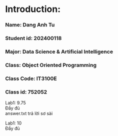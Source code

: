 # Introduction:
### Name: Dang Anh Tu
### Student id: 202400118
### Major: Data Science & Artificial Intelligence
### Class: Object Oriented Programming
### Class Code: IT3100E
### Class id: 752052

Lab1: 9.75 <br/>
Đầy đủ <br/>
answer.txt trả lời sơ sài

Lab1: 10 <br/>
Đầy đủ <br/>

